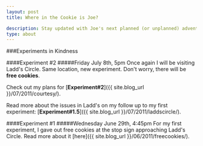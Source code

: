 ```yaml
---
layout: post
title: Where in the Cookie is Joe?

description: Stay updated with Joe's next planned (or unplanned) adventures here. This will probably be on twitter soon.
type: about
---
```



###Experiments in Kindness

####Experiment #2
#####Friday July 8th, 5pm
Once again I will be visiting Ladd's Circle. Same location, new experiment. Don't worry, there will be __free cookies__.

Check out my plans for [__Experiment#2__]({{ site.blog_url }}/07/2011/courtesy/).

Read more about the issues in Ladd's on my follow up to my first experiment: [__Experiment#1.5__]({{ site.blog_url }}/07/2011/laddscircle/).

####Experiment #1
#####Wednesday June 29th, 4:45pm
For my first experiment, I gave out free cookies at the stop sign approaching Ladd's Circle. Read more about it [here]({{ site.blog_url }}/06/2011/freecookies/).

